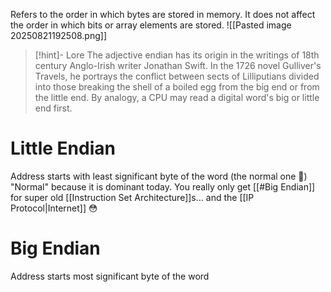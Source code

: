 Refers to the order in which bytes are stored in memory.
It does not affect the order in which bits or array elements are stored.
![[Pasted image 20250821192508.png]]
> [!hint]-  Lore
The adjective endian has its origin in the writings of 18th century Anglo-Irish writer Jonathan Swift. In the 1726 novel Gulliver's Travels, he portrays the conflict between sects of Lilliputians divided into those breaking the shell of a boiled egg from the big end or from the little end. By analogy, a CPU may read a digital word's big or little end first. 

# Little Endian
Address starts with least significant byte of the word (the normal one 🙂)
"Normal" because it is dominant today. You really only get [[#Big Endian]] for super old [[Instruction Set Architecture]]s... and the [[IP Protocol|Internet]] 😳
# Big Endian
Address starts most significant byte of the word
